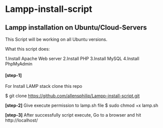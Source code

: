 # Lampp-install-script

<h2>Lampp installation on Ubuntu/Cloud-Servers</h2>
This Script will be working on all Ubuntu versions.

What this script does:

1.Install Apache Web server 
2.Install PHP 
3.Install MySQL 
4.Install PhpMyAdmin

<h4><b>[step-1]</b></h4>
For Install LAMP stack clone this repo

$ git clone https://github.com/allensphilip/Lampp-install-script.git

<b>[step-2]</b>
Give execute permission to lamp.sh file
$ sudo chmod +x lamp.sh 

<b>[step-3]</b>
After successfully script execute, Go to a browser and hit http://localhost/
